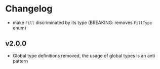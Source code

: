 # Changelog

* make `Fill` discriminated by its type (BREAKING: removes `FillType` enum)

## v2.0.0
* Global type definitions removed, the usage of global types is an anti pattern
